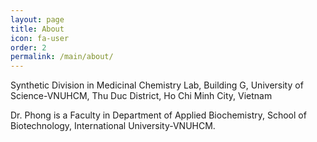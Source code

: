 ```yaml
---
layout: page
title: About
icon: fa-user
order: 2
permalink: /main/about/
---
```

Synthetic Division in Medicinal Chemistry Lab, Building G, University of Science-VNUHCM, Thu Duc District, Ho Chi Minh City, Vietnam

Dr. Phong is a Faculty in Department of Applied Biochemistry, School of Biotechnology, International University-VNUHCM.

[jekyll-organization]: https://github.com/jekyll
